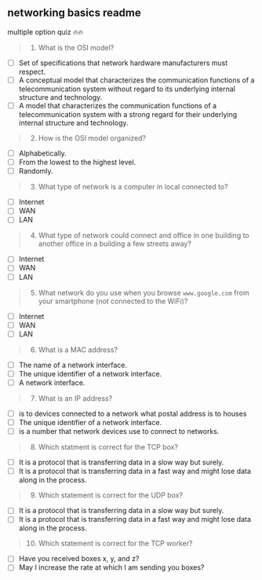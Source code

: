 networking basics readme
---
multiple option quiz :fire::fire:
> 1. What is the OSI model? 
- [ ] Set of specifications that network hardware manufacturers must respect.
- [ ] A conceptual model that characterizes the communication functions of a telecommunication system without regard to its underlying internal structure and technology.
- [ ] A model that characterizes the communication functions of a telecommunication system with a strong regard for their underlying internal structure and technology.
> 2. How is the OSI model organized?
- [ ] Alphabetically.
- [ ] From the lowest to the highest level.
- [ ] Randomly.
> 3. What type of network is a computer in local connected to?
- [ ] Internet
- [ ] WAN
- [ ] LAN
> 4. What type of network could connect and office in one building to another office in a building a few streets away?
- [ ] Internet
- [ ] WAN
- [ ] LAN
> 5. What network do you use when you browse `www.google.com` from your smartphone (not connected to the WiFi)?
- [ ] Internet
- [ ] WAN
- [ ] LAN
> 6. What is a MAC address?
- [ ] The name of a network interface.
- [ ] The unique identifier of a network interface.
- [ ] A network interface.
> 7. What is an IP address?
- [ ] is to devices connected to a network what postal address is to houses
- [ ] The unique identifier of a network interface.
- [ ] is a number that network devices use to connect to networks.
> 8. Which statment is correct for the TCP box?
- [ ] It is a protocol that is transferring data in a slow way but surely.
- [ ] It is a protocol that is transferring data in a fast way and might lose data along in the process.
> 9. Which statement is correct for the UDP box?
- [ ] It is a protocol that is transferring data in a slow way but surely.
- [ ] It is a protocol that is transferring data in a fast way and might lose data along in the process.
> 10. Which statement is correct for the TCP worker?
- [ ] Have you received boxes x, y, and z?
- [ ] May I increase the rate at which I am sending you boxes?
